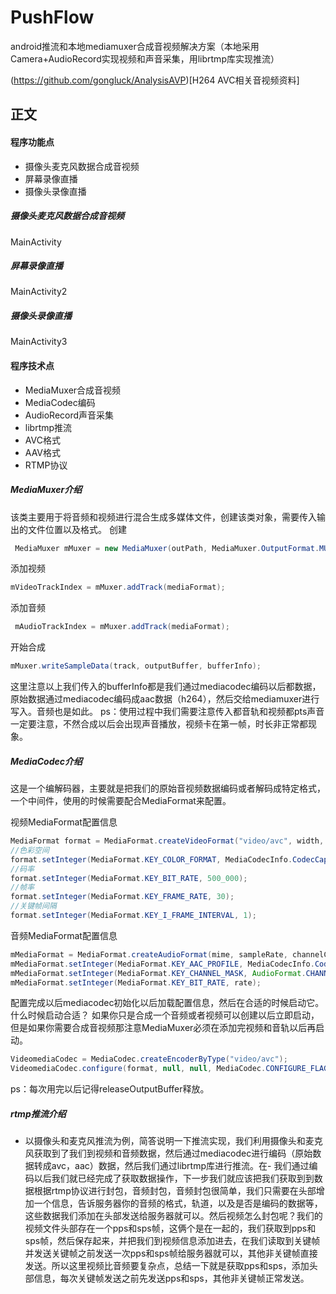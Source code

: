 # PushFlow
android推流和本地mediamuxer合成音视频解决方案（本地采用Camera+AudioRecord实现视频和声音采集，用librtmp库实现推流）

(https://github.com/gongluck/AnalysisAVP)[H264 AVC相关音视频资料]

## 正文

#### 程序功能点
- 摄像头麦克风数据合成音视频
- 屏幕录像直播
- 摄像头录像直播

##### 摄像头麦克风数据合成音视频
MainActivity

##### 屏幕录像直播
MainActivity2

##### 摄像头录像直播
MainActivity3

#### 程序技术点
- MediaMuxer合成音视频
- MediaCodec编码
- AudioRecord声音采集
- librtmp推流
- AVC格式
- AAV格式
- RTMP协议

##### MediaMuxer介绍
该类主要用于将音频和视频进行混合生成多媒体文件，创建该类对象，需要传入输出的文件位置以及格式。
创建
```java
 MediaMuxer mMuxer = new MediaMuxer(outPath, MediaMuxer.OutputFormat.MUXER_OUTPUT_MPEG_4);
```
添加视频
```java
mVideoTrackIndex = mMuxer.addTrack(mediaFormat);
```
添加音频
```java
 mAudioTrackIndex = mMuxer.addTrack(mediaFormat);
```
开始合成
```java
mMuxer.writeSampleData(track, outputBuffer, bufferInfo);
```
这里注意以上我们传入的bufferInfo都是我们通过mediacodec编码以后都数据，原始数据通过mediacodec编码成aac数据（h264），然后交给mediamuxer进行写入。音频也是如此。
ps：使用过程中我们需要注意传入都音轨和视频都pts声音一定要注意，不然合成以后会出现声音播放，视频卡在第一帧，时长非正常都现象。


##### MediaCodec介绍
这是一个编解码器，主要就是把我们的原始音视频数据编码或者解码成特定格式，一个中间件，使用的时候需要配合MediaFormat来配置。

视频MediaFormat配置信息
```java
MediaFormat format = MediaFormat.createVideoFormat("video/avc", width, height);
//色彩空间
format.setInteger(MediaFormat.KEY_COLOR_FORMAT, MediaCodecInfo.CodecCapabilities.COLOR_FormatYUV420SemiPlanar);
//码率
format.setInteger(MediaFormat.KEY_BIT_RATE, 500_000);
//帧率
format.setInteger(MediaFormat.KEY_FRAME_RATE, 30);
//关键帧间隔
format.setInteger(MediaFormat.KEY_I_FRAME_INTERVAL, 1);
```

音频MediaFormat配置信息
```java
mMediaFormat = MediaFormat.createAudioFormat(mime, sampleRate, channelCount);
mMediaFormat.setInteger(MediaFormat.KEY_AAC_PROFILE, MediaCodecInfo.CodecProfileLevel.AACObjectLC);
mMediaFormat.setInteger(MediaFormat.KEY_CHANNEL_MASK, AudioFormat.CHANNEL_IN_MONO);
mMediaFormat.setInteger(MediaFormat.KEY_BIT_RATE, rate);
```
配置完成以后mediacodec初始化以后加载配置信息，然后在合适的时候启动它。
什么时候启动合适？
如果你只是合成一个音频或者视频可以创建以后立即启动，但是如果你需要合成音视频那注意MediaMuxer必须在添加完视频和音轨以后再启动。
```java
VideomediaCodec = MediaCodec.createEncoderByType("video/avc");
VideomediaCodec.configure(format, null, null, MediaCodec.CONFIGURE_FLAG_ENCODE);
```
ps：每次用完以后记得releaseOutputBuffer释放。

##### rtmp推流介绍
- 以摄像头和麦克风推流为例，简答说明一下推流实现，我们利用摄像头和麦克风获取到了我们到视频和音频数据，然后通过mediacodec进行编码（原始数据转成avc，aac）数据，然后我们通过librtmp库进行推流。在-  我们通过编码以后我们就已经完成了获取数据操作，下一步我们就应该把我们获取到到数据根据rtmp协议进行封包，音频封包，音频封包很简单，我们只需要在头部增加一个信息，告诉服务器你的音频的格式，轨道，以及是否是编码的数据等，这些数据我们添加在头部发送给服务器就可以。然后视频怎么封包呢？我们的视频文件头部存在一个pps和sps帧，这俩个是在一起的，我们获取到pps和sps帧，然后保存起来，并把我们到视频信息添加进去，在我们读取到关键帧并发送关键帧之前发送一次pps和sps帧给服务器就可以，其他非关键帧直接发送。所以这里视频比音频要复杂点，总结一下就是获取pps和sps，添加头部信息，每次关键帧发送之前先发送pps和sps，其他非关键帧正常发送。

